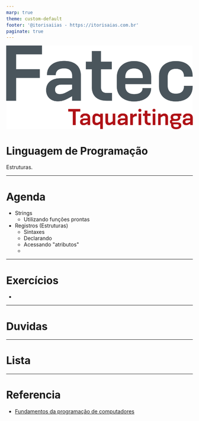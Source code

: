 ```yaml
---
marp: true
theme: custom-default
footer: '@itorisaiias - https://itorisaias.com.br'
paginate: true
---
```


<!-- _backgroundImage: url('./img/hero-background.svg') -->

![bg left:40% 90%](./img/logoFatec.svg)
# **Linguagem de Programação**

Estruturas.

---

# Agenda

- Strings
  - Utilizando funções prontas
- Registros (Estruturas)
  - Sintaxes
  - Declarando
  - Acessando "atributos"
  -

---

# Exercícios

-

---

# Duvidas

---

# Lista

---

# Referencia

- [Fundamentos da programação de computadores](https://archive.org/details/fundamentos-da-programacao-de-computadores-algoritmos-pascal-c-c-padrao-ansi-e-java-pdfdrive)
